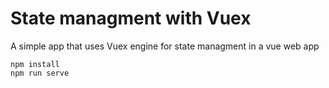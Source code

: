 # State managment with Vuex

A simple app that uses Vuex engine for state managment in a vue web app


```
npm install
npm run serve
```